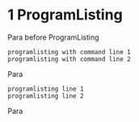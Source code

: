# 1 ProgramListing #

Para before ProgramListing

```
programlisting with command line 1
programlisting with command line 2
```

Para

```
programlisting line 1
programlisting line 2
```

Para